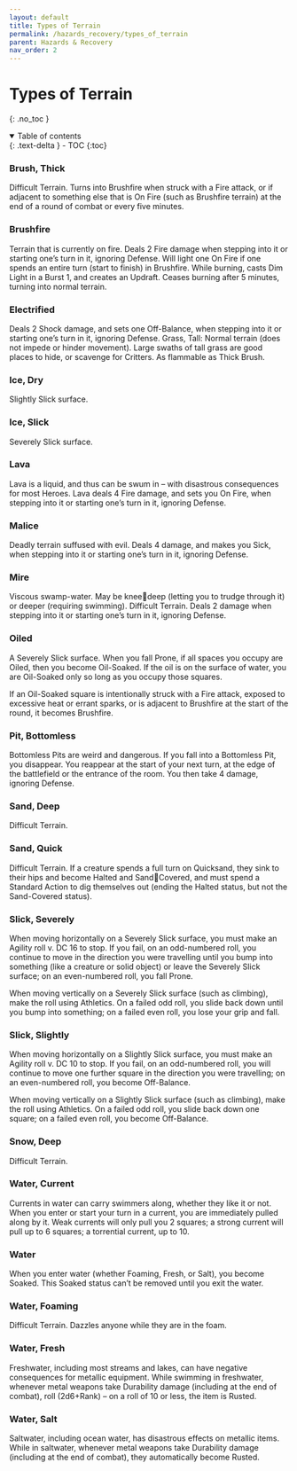 ```yaml
---
layout: default
title: Types of Terrain
permalink: /hazards_recovery/types_of_terrain
parent: Hazards & Recovery
nav_order: 2
---
```


# Types of Terrain
{: .no_toc }

<details open markdown="block">
  <summary>
    Table of contents
  </summary>
  {: .text-delta }
- TOC
{:toc}
</details>

### **Brush, Thick**
Difficult Terrain. Turns into Brushfire when struck with a Fire attack, or if adjacent to something else that is On Fire (such as Brushfire terrain) at the end of a round of combat or every five minutes.

### **Brushfire**
Terrain that is currently on fire. Deals 2 Fire damage when stepping into it or starting one’s turn in it, ignoring Defense. Will light one On Fire if one spends an entire turn (start to finish) in Brushfire. While burning, casts Dim Light in a Burst 1, and creates an Updraft. Ceases burning after 5 minutes, turning into normal terrain.

### **Electrified**
Deals 2 Shock damage, and sets one Off-Balance, when stepping into it or starting one’s turn in it, ignoring Defense. Grass, Tall: Normal terrain (does not impede or hinder movement). Large swaths of tall grass are good places to hide, or scavenge for Critters. As flammable as Thick Brush.

### **Ice, Dry**
Slightly Slick surface.

### **Ice, Slick**
Severely Slick surface.

### **Lava**
Lava is a liquid, and thus can be swum in – with disastrous consequences for most Heroes. Lava deals 4 Fire damage, and sets you On Fire, when stepping into it or starting one’s turn in it, ignoring Defense. 

### **Malice**
Deadly terrain suffused with evil. Deals 4 damage, and makes you Sick, when stepping into it or starting one’s turn in it, ignoring Defense.

### **Mire**
Viscous swamp-water. May be kneedeep (letting you to trudge through it) or deeper (requiring swimming). Difficult Terrain. Deals 2 damage when stepping into it or starting one’s turn in it, ignoring Defense.

### **Oiled**
A Severely Slick surface. When you fall Prone, if all spaces you occupy are Oiled, then you become Oil-Soaked. If the oil is on the surface of water, you are Oil-Soaked only so long as you occupy those squares.

If an Oil-Soaked square is intentionally struck with a Fire attack, exposed to excessive heat or errant sparks, or is adjacent to Brushfire at the start of the round, it becomes Brushfire.

### **Pit, Bottomless**
Bottomless Pits are weird and dangerous. If you fall into a Bottomless Pit, you disappear. You reappear at the start of your next turn, at the edge of the battlefield or the entrance of the room. You then take 4 damage, ignoring Defense.

### **Sand, Deep**
Difficult Terrain.

### **Sand, Quick**
Difficult Terrain. If a creature spends a full turn on Quicksand, they sink to their hips and become Halted and SandCovered, and must spend a Standard Action to dig themselves out (ending the Halted status, but not the Sand-Covered status).

### **Slick, Severely**
When moving horizontally on a Severely Slick surface, you must make an Agility roll v. DC 16 to stop. If you fail, on an odd-numbered roll, you continue to move in the direction you were travelling until you bump into something (like a creature or solid object) or leave the Severely Slick surface; on an even-numbered roll, you fall Prone.

When moving vertically on a Severely Slick surface (such as climbing), make the roll using Athletics. On a failed odd roll, you slide back down until you bump into something; on a failed even roll, you lose your grip and fall.

### **Slick, Slightly**
When moving horizontally on a Slightly Slick surface, you must make an Agility roll v. DC 10 to stop. If you fail, on an odd-numbered roll, you will continue to move one further square in the direction you were travelling; on an even-numbered roll, you become Off-Balance.

When moving vertically on a Slightly Slick surface (such as climbing), make the roll using Athletics. On a failed odd roll, you slide back down one square; on a failed even roll, you become Off-Balance.

### **Snow, Deep**
Difficult Terrain.

### **Water, Current**
Currents in water can carry swimmers along, whether they like it or not. When you enter or start your turn in a current, you are immediately pulled along by it. Weak currents will only pull you 2 squares; a strong current will pull up to 6 squares; a torrential current, up to 10.

### **Water**
When you enter water (whether Foaming, Fresh, or Salt), you become Soaked. This Soaked status can’t be removed until you exit the water.

### **Water, Foaming**
Difficult Terrain. Dazzles anyone while they are in the foam.

### **Water, Fresh**
Freshwater, including most streams and lakes, can have negative consequences for metallic equipment. While swimming in freshwater, whenever metal weapons take Durability damage (including at the end of combat), roll (2d6+Rank) – on a roll of 10 or less, the item is Rusted.

### **Water, Salt**
Saltwater, including ocean water, has disastrous effects on metallic items. While in saltwater, whenever metal weapons take Durability damage (including at the end of combat), they automatically become Rusted.

